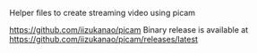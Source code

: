 Helper files to create streaming video using picam

https://github.com/iizukanao/picam
Binary release is available at https://github.com/iizukanao/picam/releases/latest
